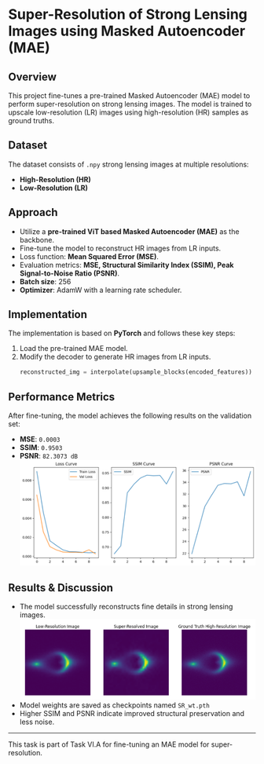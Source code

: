 # Super-Resolution of Strong Lensing Images using Masked Autoencoder (MAE)

## Overview
This project fine-tunes a pre-trained Masked Autoencoder (MAE) model to perform super-resolution on strong lensing images. The model is trained to upscale low-resolution (LR) images using high-resolution (HR) samples as ground truths.

## Dataset
The dataset consists of `.npy` strong lensing images at multiple resolutions:
- **High-Resolution (HR)**
- **Low-Resolution (LR)**


## Approach
- Utilize a **pre-trained ViT based Masked Autoencoder (MAE)** as the backbone.
- Fine-tune the model to reconstruct HR images from LR inputs.
- Loss function: **Mean Squared Error (MSE)**.
- Evaluation metrics: **MSE, Structural Similarity Index (SSIM), Peak Signal-to-Noise Ratio (PSNR)**.
- **Batch size**: 256
- **Optimizer**: AdamW with a learning rate scheduler.


## Implementation
The implementation is based on **PyTorch** and follows these key steps:
1. Load the pre-trained MAE model.
2. Modify the decoder to generate HR images from LR inputs.
    ```python
    reconstructed_img = interpolate(upsample_blocks(encoded_features))
    ```

## Performance Metrics
After fine-tuning, the model achieves the following results on the validation set:
- **MSE**: `0.0003`
- **SSIM**: `0.9503`
- **PSNR**: `82.3073 dB`
![Metrics Plot](./Epoch%20vs%20Loss,%20SSIM%20and%20PSNR.png)

## Results & Discussion
- The model successfully reconstructs fine details in strong lensing images.
![Upscaled Images](./Upscaled%20Images.png)
- Model weights are saved as checkpoints named `SR_wt.pth`
- Higher SSIM and PSNR indicate improved structural preservation and less noise.

---
This task is part of Task VI.A for fine-tuning an MAE model for super-resolution.

